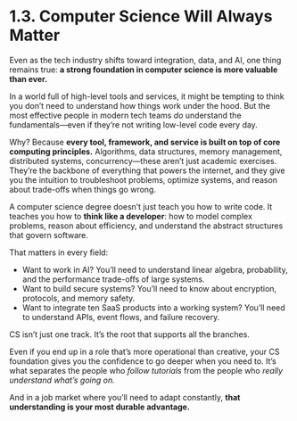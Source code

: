 # 1.3. Computer Science Will Always Matter

Even as the tech industry shifts toward integration, data, and AI, one thing remains true: **a strong foundation in computer science is more valuable than ever.**

In a world full of high-level tools and services, it might be tempting to think you don’t need to understand how things work under the hood. But the most effective people in modern tech teams _do_ understand the fundamentals—even if they’re not writing low-level code every day.

Why? Because **every tool, framework, and service is built on top of core computing principles.** Algorithms, data structures, memory management, distributed systems, concurrency—these aren’t just academic exercises. They’re the backbone of everything that powers the internet, and they give you the intuition to troubleshoot problems, optimize systems, and reason about trade-offs when things go wrong.

A computer science degree doesn’t just teach you how to write code. It teaches you how to **think like a developer**: how to model complex problems, reason about efficiency, and understand the abstract structures that govern software.

That matters in every field:

- Want to work in AI? You’ll need to understand linear algebra, probability, and the performance trade-offs of large systems.
- Want to build secure systems? You’ll need to know about encryption, protocols, and memory safety.
- Want to integrate ten SaaS products into a working system? You’ll need to understand APIs, event flows, and failure recovery.

CS isn’t just one track. It’s the root that supports all the branches.

Even if you end up in a role that’s more operational than creative, your CS foundation gives you the confidence to go deeper when you need to. It’s what separates the people who _follow tutorials_ from the people who _really understand what’s going on._

And in a job market where you’ll need to adapt constantly, **that understanding is your most durable advantage.**
